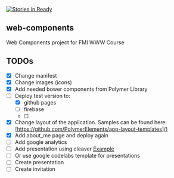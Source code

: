 [![Stories in Ready](https://badge.waffle.io/StefanSinapov/web-components.png?label=ready&title=Ready)](https://waffle.io/StefanSinapov/web-components)
## web-components
Web Components project for FMI WWW Course

## TODOs
* [x] Change manifest
* [x] Change images (icons)
* [x] Add needed bower components from Polymer Library
* [ ] Deploy test version to:
    * [X] github pages
    * [ ] firebase
    * [ ] 
* [x] Change layout of the application. Samples can be found here: [https://github.com/PolymerElements/app-layout-templates]()
* [x] Add about_me page and deploy again
* [ ] Add google analytics
* [ ] Add presentation using cleaver [Example](https://github.com/mikaturunen/polymer-meetup-tampere-presentation)
* [ ] Or use google codelabs template for presentations
* [ ] Create presentation
* [ ] Create invitation
